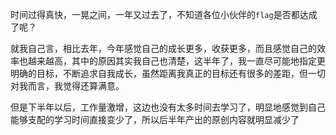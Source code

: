时间过得真快，一晃之间，一年又过去了，不知道各位小伙伴的`flag`是否都达成了呢？

就我自己言，相比去年，今年感觉自己的成长更多，收获更多，而且感觉自己的效率也越来越高，其中的原因其实我自己也清楚，这半年了，我一直尽可能地指定更明确的目标，不断追求自我成长，虽然距离我真正的目标还有很多的差距，但一切对我而言，我觉得还算满意。

但是下半年以后，工作量激增，这边也没有太多时间去学习了，明显地感觉到自己能够支配的学习时间直接变少了，所以后半年产出的原创内容就明显减少了
